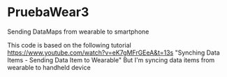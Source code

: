 # PruebaWear3
Sending DataMaps from wearable to smartphone

This code is based on the following tutorial 
https://www.youtube.com/watch?v=eK7gMFrGEeA&t=13s "Synching Data Items - Sending Data Item to Wearable"
But I'm syncing data items from wearable to handheld device
